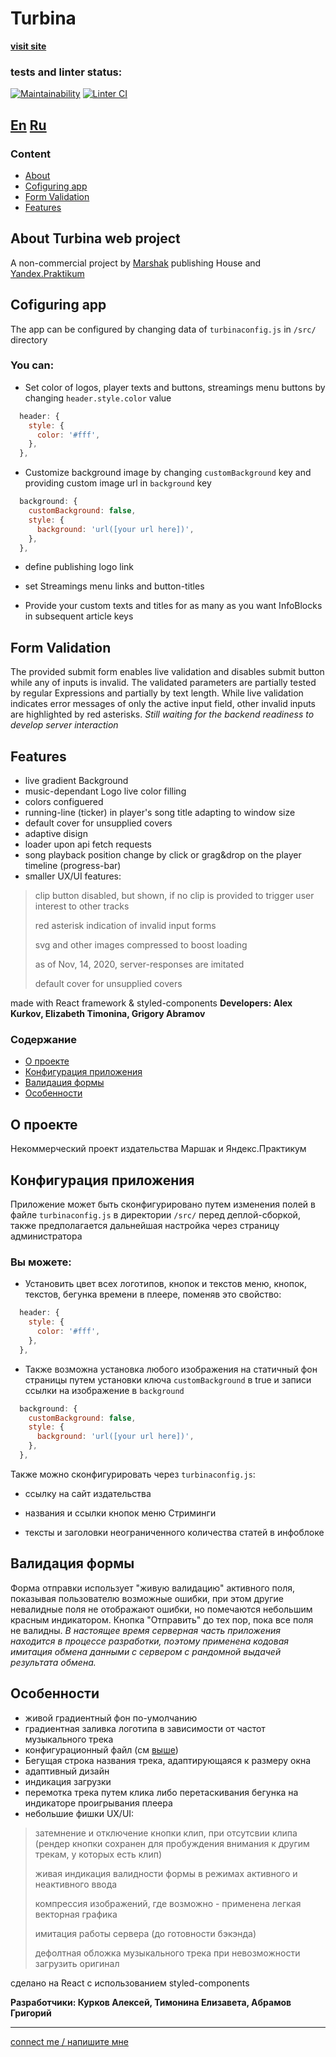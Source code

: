 # **Turbina**

[**visit site**](https://alex-kurkov.github.io/turbina-react/)
### tests and linter status:
[![Maintainability](https://api.codeclimate.com/v1/badges/053db1e58e79fc70e86f/maintainability)](https://codeclimate.com/github/alex-kurkov/turbina-react/maintainability)
[![Linter CI](https://github.com/alex-kurkov/turbina-react/workflows/Linter%20CI/badge.svg)](https://github.com/alex-kurkov/turbina-react/actions)

[En](#Content) [Ru](#Содержание)  
---

### **Content**
  - [About](#About-Turbina-web-project)
  - [Cofiguring app](#Cofiguring-app)
  - [Form Validation](#Form-Validation)
  - [Features](#Features)


## About Turbina web project
A non-commercial project by [Marshak](https://marshakbooks.ru/) publishing House and [Yandex.Praktikum](https://praktikum.yandex.ru/)

## Cofiguring app
The app can be configured by changing data of `turbinaconfig.js` in `/src/` directory

### You can: ###
- Set color of logos, player texts and buttons, streamings menu buttons by changing `header.style.color` value 
```js
  header: {
    style: {
      color: '#fff',
    },
  },
```
- Customize background image by changing `customBackground` key and providing custom image url in `background` key
```js
  background: {
    customBackground: false,
    style: {
      background: 'url([your url here])',
    },
  },
```
- define publishing logo link

- set Streamings menu links and button-titles 

- Provide your custom texts and titles for as many as you want InfoBlocks in subsequent article keys

## Form Validation
  The provided submit form enables live validation and disables submit button while any of inputs is invalid.
  The validated parameters are partially tested by regular Expressions and partially by text length.
  While live validation indicates error messages of only the active input field, other invalid inputs are highlighted by red asterisks.
  *Still waiting for the backend readiness to develop server interaction*

## Features
  - live gradient Background
  - music-dependant Logo live color filling
  - colors configuered
  - running-line (ticker) in player's song title adapting to window size
  - default cover for unsupplied covers
  - adaptive disign
  - loader upon api fetch requests
  - song playback position change by click or grag&drop on the player timeline (progress-bar)
  - smaller UX/UI features:
> clip button disabled, but shown, if no clip is provided to trigger user interest to other tracks
>
> red asterisk indication of invalid input forms
>
> svg and other images compressed to boost loading
>
> as of Nov, 14, 2020, server-responses are imitated
>
> default cover for unsupplied covers

  made with React framework & styled-components
**Developers: Alex Kurkov, Elizabeth Timonina, Grigory Abramov**

### **Содержание**
  - [О проекте](#О-проекте)
  - [Конфигурация приложения](#Конфигурация-приложения)
  - [Валидация формы](#Валидация-формы)
  - [Особенности](#Особенности)


## О проекте
Некоммерческий проект издательства Маршак и Яндекс.Практикум

## Конфигурация приложения
Приложение может быть сконфигурировано путем изменения полей в файле `turbinaconfig.js` в директории `/src/` перед деплой-сборкой, также предполагается дальнейшая настройка через страницу администратора

### Вы можете: ###
- Установить цвет всех логотипов, кнопок и текстов меню, кнопок, текстов, бегунка времени в плеере, поменяв это свойство: 
```js
  header: {
    style: {
      color: '#fff',
    },
  },
```
- Также возможна установка любого изображения на статичный фон страницы путем установки ключа `customBackground` в true и записи ссылки на изображение в `background`
```js
  background: {
    customBackground: false,
    style: {
      background: 'url([your url here])',
    },
  },
```
Также можно сконфигурировать через `turbinaconfig.js`:
- ссылку на сайт издательства

- названия и ссылки кнопок меню Стриминги 

- тексты и заголовки неограниченного количества статей в инфоблоке

## Валидация формы
Форма отправки использует "живую валидацию" активного поля, показывая пользователю возможные ошибки, при этом другие невалидные поля не отображают ошибки, но помечаются небольшим красным индикатором. Кнопка "Отправить" до тех пор, пока все поля не валидны. *В настоящее время серверная часть приложения находится в процессе разработки, поэтому применена кодовая имитация обмена данными с сервером с рандомной выдачей результата обмена.*


## Особенности
  - живой градиентный фон по-умолчанию
  - градиентная заливка логотипа в зависимости от частот музыкального трека
  - конфигурационный файл (см [выше](#Конфигурация-приложения))
  - Бегущая строка названия трека, адаптирующаяся к размеру окна 
  - адаптивный дизайн
  - индикация загрузки
  - перемотка трека путем клика либо перетаскивания бегунка на индикаторе проигрывания плеера 
  - небольшие фишки UX/UI:
> затемнение и отключение кнопки клип, при отсутсвии клипа (рендер кнопки сохранен для пробуждения внимания к другим трекам, у которых есть клип)
>
> живая индикация валидности формы в режимах активного и неактивного ввода
>
> компрессия изображений, где возможно - применена легкая векторная графика
>
> имитация работы сервера (до готовности бэкэнда)
>
> дефолтная обложка музыкального трека при невозможности загрузить оригинал

сделано на React с использованием styled-components

**Разработчики: Курков Алексей, Тимонина Елизавета, Абрамов Григорий**

--------
[connect me / напишите мне](mailto:alexkourkov@yandex.ru "Email")
